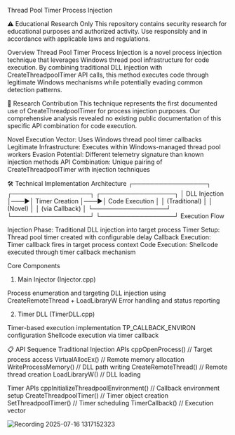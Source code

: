 Thread Pool Timer Process Injection

⚠️ Educational Research Only
This repository contains security research for educational purposes and authorized activity. Use responsibly and in accordance with applicable laws and regulations.

Overview
Thread Pool Timer Process Injection is a novel process injection technique that leverages Windows thread pool infrastructure for code execution. By combining traditional DLL injection with CreateThreadpoolTimer API calls, this method executes code through legitimate Windows mechanisms while potentially evading common detection patterns.

🔬 Research Contribution
This technique represents the first documented use of CreateThreadpoolTimer for process injection purposes. Our comprehensive analysis revealed no existing public documentation of this specific API combination for code execution.

Novel Execution Vector: Uses Windows thread pool timer callbacks
Legitimate Infrastructure: Executes within Windows-managed thread pool workers
Evasion Potential: Different telemetry signature than known injection methods
API Combination: Unique pairing of CreateThreadpoolTimer with injection techniques

🛠️ Technical Implementation
Architecture
┌─────────────────┐    ┌──────────────────┐    ┌─────────────────┐
│  DLL Injection  │───▶│  Timer Creation  │───▶│ Code Execution  │
│   (Traditional) │    │     (Novel)      │    │  (via Callback) │
└─────────────────┘    └──────────────────┘    └─────────────────┘
Execution Flow

Injection Phase: Traditional DLL injection into target process
Timer Setup: Thread pool timer created with configurable delay
Callback Execution: Timer callback fires in target process context
Code Execution: Shellcode executed through timer callback mechanism

Core Components
1. Main Injector (Injector.cpp)

Process enumeration and targeting
DLL injection using CreateRemoteThread + LoadLibraryW
Error handling and status reporting

2. Timer DLL (TimerDLL.cpp)

Timer-based execution implementation
TP_CALLBACK_ENVIRON configuration
Shellcode execution via timer callback

📋 API Sequence
Traditional Injection APIs
cppOpenProcess()           // Target process access
VirtualAllocEx()        // Remote memory allocation  
WriteProcessMemory()    // DLL path writing
CreateRemoteThread()    // Remote thread creation
LoadLibraryW()          // DLL loading

Timer APIs
cppInitializeThreadpoolEnvironment()  // Callback environment setup
CreateThreadpoolTimer()            // Timer object creation
SetThreadpoolTimer()               // Timer scheduling
TimerCallback()                    // Execution vector

![Recording 2025-07-16 1317152323](https://github.com/user-attachments/assets/fe7d0f6f-a1e0-4198-8e06-dec994e42bd6)
